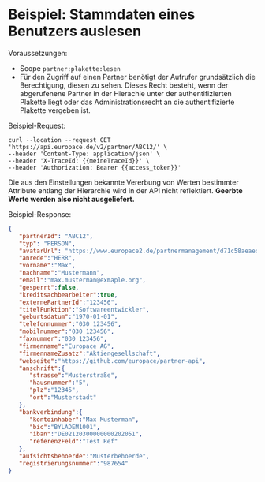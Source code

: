 # Beispiel: Stammdaten eines Benutzers auslesen

Voraussetzungen:
* Scope ` partner:plakette:lesen `
* Für den Zugriff auf einen Partner benötigt der Aufrufer grundsätzlich die Berechtigung, diesen zu sehen. Dieses Recht besteht, wenn der abgerufenene Partner in der Hierachie unter der authentifizierten Plakette liegt oder das Administrationsrecht an die authentifizierte Plakette vergeben ist.

Beispiel-Request: 
``` curl
curl --location --request GET 'https://api.europace.de/v2/partner/ABC12/' \
--header 'Content-Type: application/json' \
--header 'X-TraceId: {{meineTraceId}}' \
--header 'Authorization: Bearer {{access_token}}'
```

Die aus den Einstellungen bekannte Vererbung von Werten bestimmter Attribute entlang der Hierarchie wird in der API nicht reflektiert. **Geerbte Werte werden also nicht ausgeliefert.**

Beispiel-Response: 
```json
{
   "partnerId": "ABC12",
   "typ": "PERSON",
   "avatarUrl": "https://www.europace2.de/partnermanagement/d71c58aeaed4022384b169f83e0d8842.avatar?anonymousAvatar=BENUTZER",
   "anrede":"HERR",
   "vorname":"Max",
   "nachname":"Mustermann",
   "email":"max.musterman@exmaple.org",
   "gesperrt":false,
   "kreditsachbearbeiter":true,
   "externePartnerId":"123456",
   "titelFunktion":"Softwareentwickler",
   "geburtsdatum":"1970-01-01",
   "telefonnummer":"030 123456",
   "mobilnummer":"030 123456",
   "faxnummer":"030 123456",
   "firmenname":"Europace AG",
   "firmennameZusatz":"Aktiengesellschaft",
   "webseite":"https://github.com/europace/partner-api",
   "anschrift":{
      "strasse":"Musterstraße",
      "hausnummer":"5",
      "plz":"12345",
      "ort":"Musterstadt"
   },
   "bankverbindung":{
      "kontoinhaber":"Max Musterman",
      "bic":"BYLADEM1001",
      "iban":"DE02120300000000202051",
      "referenzFeld":"Test Ref"
   },
   "aufsichtsbehoerde":"Musterbehoerde",
   "registrierungsnummer":"987654"
}
```